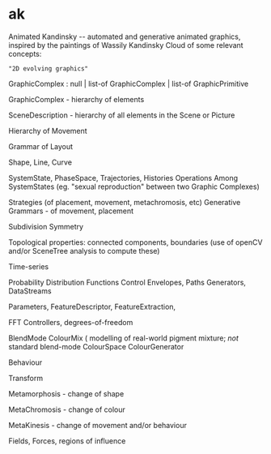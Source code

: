 # ak
Animated Kandinsky -- automated and generative animated graphics, inspired by the paintings of Wassily Kandinsky
Cloud of some relevant concepts:

	"2D evolving graphics"



GraphicComplex :
	null
	| list-of GraphicComplex
	| list-of GraphicPrimitive

GraphicComplex - hierarchy of elements

SceneDescription - hierarchy of all elements in the Scene or Picture

Hierarchy of Movement

Grammar of Layout

Shape, Line, Curve

SystemState, PhaseSpace, Trajectories, Histories
Operations Among SystemStates 
(eg. "sexual reproduction" between two Graphic Complexes)

Strategies (of placement, movement, metachromosis, etc)
Generative Grammars - of movement, placement

Subdivision
Symmetry

Topological properties: connected components, boundaries
	(use of openCV and/or SceneTree analysis to compute these)

Time-series

Probability Distribution Functions
Control Envelopes, Paths
Generators, DataStreams

Parameters, FeatureDescriptor, FeatureExtraction,

FFT
Controllers, degrees-of-freedom

BlendMode
ColourMix  ( modelling of real-world pigment mixture; *not* standard blend-mode
ColourSpace
ColourGenerator

Behaviour

Transform

Metamorphosis - change of shape

MetaChromosis - change of colour

MetaKinesis - change of movement and/or behaviour


Fields, Forces, regions of influence

